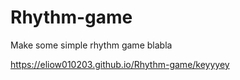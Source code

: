 # Rhythm-game
Make some simple rhythm game blabla

https://eliow010203.github.io/Rhythm-game/keyyyey
